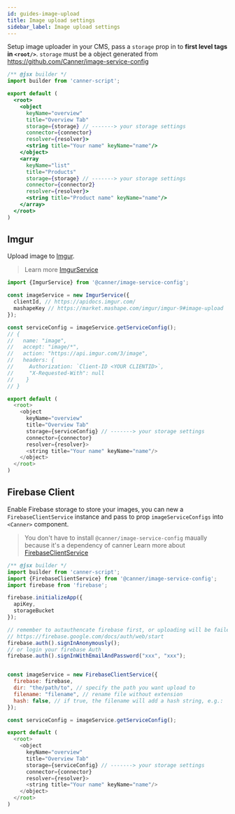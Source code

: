 ```yaml
---
id: guides-image-upload
title: Image upload settings
sidebar_label: Image upload settings
---
```


Setup image uploader in your CMS, pass a `storage` prop in to **first level tags in `<root/>`**. `storage` must be a object generated from https://github.com/Canner/image-service-config

```jsx
/** @jsx builder */
import builder from 'canner-script';

export default (
  <root>
    <object
      keyName="overview"
      title="Overview Tab"
      storage={storage} // -------> your storage settings
      connector={connector}
      resolver={resolver}>
      <string title="Your name" keyName="name"/>
    </object>
    <array
      keyName="list"
      title="Products"
      storage={storage} // -------> your storage settings
      connector={connector2}
      resolver={resolver}>
      <string title="Product name" keyName="name"/>
    </array>
  </root>
)
```

## Imgur

Upload image to [Imgur](https://imgur.com/).

> Learn more [ImgurService](https://github.com/Canner/image-service-config#imgurservice-imgur)

```js
import {ImgurService} from '@canner/image-service-config';

const imageService = new ImgurService({
  clientId, // https://apidocs.imgur.com/
  mashapeKey // https://market.mashape.com/imgur/imgur-9#image-upload
});

const serviceConfig = imageService.getServiceConfig();
// {
//   name: "image",
//   accept: "image/*",
//   action: "https://api.imgur.com/3/image",
//   headers: {
//     Authorization: `Client-ID <YOUR CLIENTID>`,
//     "X-Requested-With": null 
//    }
// }

export default (
  <root>
    <object
      keyName="overview"
      title="Overview Tab"
      storage={serviceConfig} // -------> your storage settings
      connector={connector}
      resolver={resolver}>
      <string title="Your name" keyName="name"/>
    </object>
  </root>
)
```

## Firebase Client

Enable Firebase storage to store your images, you can new a `FirebaseClientService` instance and pass to prop `imageServiceConfigs` into `<Canner>` component.

> You don't have to install `@canner/image-service-config` maually because it's a dependency of canner
> Learn more about [FirebaseClientService](https://github.com/Canner/image-service-config#firebaseclientservice-firebase-js-sdk)

```js
/** @jsx builder */
import builder from 'canner-script';
import {FirebaseClientService} from '@canner/image-service-config';
import firebase from 'firebase';

firebase.initializeApp({
  apiKey,
  storageBucket
});

// remember to autauthencate firebase first, or uploading will be failed,
// https://firebase.google.com/docs/auth/web/start
firebase.auth().signInAnonymously();
// or login your firebase Auth
firebase.auth().signInWithEmailAndPassword("xxx", "xxx");


const imageService = new FirebaseClientService({
  firebase: firebase,
  dir: "the/path/to", // specify the path you want upload to 
  filename: "filename", // rename file without extension
  hash: false, // if true, the filename will add a hash string, e.g.: `filename-${hash}.jpg`
});

const serviceConfig = imageService.getServiceConfig();

export default (
  <root>
    <object
      keyName="overview"
      title="Overview Tab"
      storage={serviceConfig} // -------> your storage settings
      connector={connector}
      resolver={resolver}>
      <string title="Your name" keyName="name"/>
    </object>
  </root>
)

```